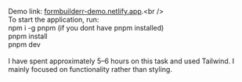Demo link: [formbuilderr-demo.netlify.app]([https://nextjs.org/](https://formbuilderr-demo.netlify.app/)).<br /><br />
To start the application, run:<br />
npm i -g pnpm (if you dont have pnpm installed)<br />
pnpm install<br />
pnpm dev<br /><br />
I have spent approximately 5–6 hours on this task and used Tailwind. I mainly focused on functionality rather than styling.

 
 
